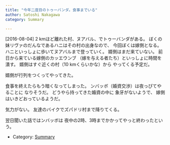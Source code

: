 ```yaml
---
title: "今年二度目のトゥーバンダ。食事までいる"
author: Satoshi Nakagawa
category: Summary

---
```


[2016-08-04]  2 kmほど離れた村、ヌアバル、でトゥーバンダがある。
ぼくの妹リヴァのだんなであるハニはその村の出身なので、
今回ぼくは嫁側となる。
ハニといっしょに歩いてヌアバルまで登っていく。
婿側はまだ来ていない。
前日から来ている嫁側のカッエウンブ
（嫁を与える者たち）といっしょに時間を潰す。
婿側はすぐ近くの村（10 kmくらいかな）から
やってくる予定だ。

 婿側が行列をつくってやってきた。

<!--more-->

 食事を終えたらもう暗くなってしまった。
ンバッボ（婚資交渉）は夜っぴてやることに
なりそうだ。
どうやら持ってきた婚資の中に
象牙がないようで、
嫁側はいきどおっているようだ。

 気力がない。
友達のバイクでズパドリ村まで降りてくる。

 翌日聞いた話ではンバッボは
夜中の2時、3時までかかってやっと終わったという。

- Category: [Summary](categories.html#Summary)

